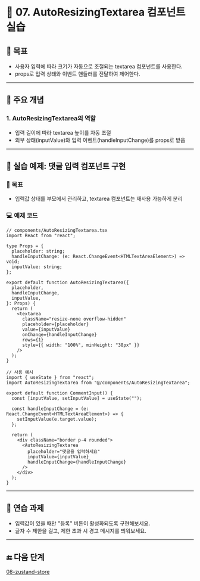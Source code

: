 # 📘 07. AutoResizingTextarea 컴포넌트 실습

## 🧠 목표

- 사용자 입력에 따라 크기가 자동으로 조절되는 textarea 컴포넌트를 사용한다.
- props로 입력 상태와 이벤트 핸들러를 전달하여 제어한다.

---

## 📌 주요 개념

### 1. AutoResizingTextarea의 역할

- 입력 길이에 따라 textarea 높이를 자동 조절
- 외부 상태(inputValue)와 입력 이벤트(handleInputChange)를 props로 받음

---

## 🧪 실습 예제: 댓글 입력 컴포넌트 구현

### 🎯 목표

- 입력값 상태를 부모에서 관리하고, textarea 컴포넌트는 재사용 가능하게 분리

### 💻 예제 코드

```tsx
// components/AutoResizingTextarea.tsx
import React from "react";

type Props = {
  placeholder: string;
  handleInputChange: (e: React.ChangeEvent<HTMLTextAreaElement>) => void;
  inputValue: string;
};

export default function AutoResizingTextarea({
  placeholder,
  handleInputChange,
  inputValue,
}: Props) {
  return (
    <textarea
      className="resize-none overflow-hidden"
      placeholder={placeholder}
      value={inputValue}
      onChange={handleInputChange}
      rows={1}
      style={{ width: "100%", minHeight: "38px" }}
    />
  );
}
```

```tsx
// 사용 예시
import { useState } from "react";
import AutoResizingTextarea from "@/components/AutoResizingTextarea";

export default function CommentInput() {
  const [inputValue, setInputValue] = useState("");

  const handleInputChange = (e: React.ChangeEvent<HTMLTextAreaElement>) => {
    setInputValue(e.target.value);
  };

  return (
    <div className="border p-4 rounded">
      <AutoResizingTextarea
        placeholder="댓글을 입력하세요"
        inputValue={inputValue}
        handleInputChange={handleInputChange}
      />
    </div>
  );
}
```

---

## 📝 연습 과제

- 입력값이 있을 때만 "등록" 버튼이 활성화되도록 구현해보세요.
- 글자 수 제한을 걸고, 제한 초과 시 경고 메시지를 띄워보세요.

---

## 🔚 다음 단계

[08-zustand-store](../08-zustand-store/README.md)
